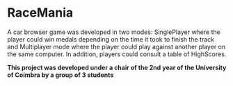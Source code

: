 # RaceMania

A car browser game was developed in two modes: SinglePlayer where the player could win medals depending on the time it took to finish the track and Multiplayer mode where the player could play against another player on the same computer. In addition, players could consult a table of HighScores.


<b>This project was developed under a chair of the 2nd year of the University of Coimbra by a group of 3 students </b>


